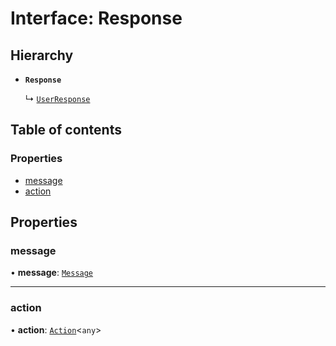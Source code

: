 # Interface: Response

## Hierarchy

- **`Response`**

  ↳ [`UserResponse`](UserResponse.md)

## Table of contents

### Properties

- [message](Response.md#message)
- [action](Response.md#action)

## Properties

### message

• **message**: [`Message`](Message.md)

___

### action

• **action**: [`Action`](Action.md)<`any`\>
